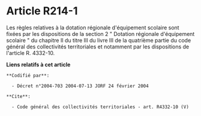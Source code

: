 # Article R214-1

Les règles relatives à la dotation régionale d'équipement scolaire sont fixées par les dispositions de la section 2 "
Dotation régionale d'équipement scolaire " du chapitre II du titre III du livre III de la quatrième partie du code général
des collectivités territoriales et notamment par les dispositions de l'article R. 4332-10.

**Liens relatifs à cet article**

	**Codifié par**:

	  - Décret n°2004-703 2004-07-13 JORF 24 février 2004

	**Cite**:

	  - Code général des collectivités territoriales - art. R4332-10 (V)
